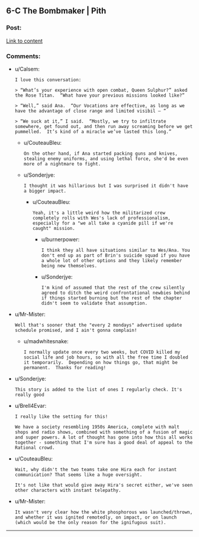 ## 6-C The Bombmaker | Pith

### Post:

[Link to content](https://pithserial.com/2020/05/26/6-c-the-bombmaker/)

### Comments:

- u/Calsem:
  ```
  I love this conversation:

  > “What’s your experience with open combat, Queen Sulphur?” asked the Rose Titan.  “What have your previous missions looked like?”

  > “Well,” said Ana.  “Our Vocations are effective, as long as we have the advantage of close range and limited visibil – “

  > “We suck at it,” I said.  “Mostly, we try to infiltrate somewhere, get found out, and then run away screaming before we get pummelled.  It’s kind of a miracle we’ve lasted this long.”
  ```

  - u/CouteauBleu:
    ```
    On the other hand, if Ana started packing guns and knives, stealing enemy uniforms, and using lethal force, she'd be even more of a nightmare to fight.
    ```

  - u/Sonderjye:
    ```
    I thought it was hillarious but I was surprised it didn't have a bigger impact.
    ```

    - u/CouteauBleu:
      ```
      Yeah, it's a little weird how the militarized crew completely rolls with Wes's lack of professionalism, especially for a "we all take a cyanide pill if we're caught" mission.
      ```

      - u/burnerpower:
        ```
        I think they all have situations similar to Wes/Ana. You don't end up as part of Brin's suicide squad if you have a whole lot of other options and they likely remember being new themselves.
        ```

      - u/Sonderjye:
        ```
        I'm kind of assumed that the rest of the crew silently agreed to ditch the weird confrontational newbies behind if things started burning but the rest of the chapter didn't seem to validate that assumption.
        ```

- u/Mr-Mister:
  ```
  Well that's sooner that the "every 2 mondays" advertised update schedule promised, and I ain't gonna complain!
  ```

  - u/madwhitesnake:
    ```
    I normally update once every two weeks, but COVID killed my social life and job hours, so with all the free time I doubled it temporarily.  Depending on how things go, that might be permanent.  Thanks for reading!
    ```

- u/Sonderjye:
  ```
  This story is added to the list of ones I regularly check. It's really good
  ```

- u/Brell4Evar:
  ```
  I really like the setting for this!

  We have a society resembling 1950s America, complete with malt shops and radio shows, combined with something of a fusion of magic and super powers. A lot of thought has gone into how this all works together - something that I'm sure has a good deal of appeal to the Rational crowd.
  ```

- u/CouteauBleu:
  ```
  Wait, why didn't the two teams take one Hira each for instant communication? That seems like a huge oversight.

  It's not like that would give away Hira's secret either, we've seen other characters with instant telepathy.
  ```

- u/Mr-Mister:
  ```
  It wasn't very clear how the white phosphorous was launched/thrown, and whether it was ignited remotedly, on impact, or on launch (which would be the only reason for the ignifugous suit).
  ```

---


